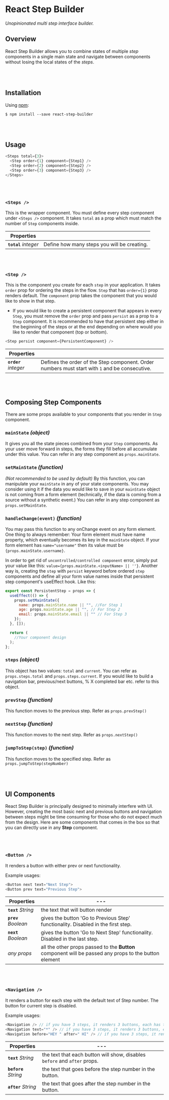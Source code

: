 # React Step Builder

_Unopinionated multi step interface builder._

## Overview

React Step Builder allows you to combine states of multiple _step_ components in a single main state and navigate between components without losing the local states of the _steps_.

<br />
<br />

## Installation

Using [npm](https://www.npmjs.com/):

    $ npm install --save react-step-builder

<br />
<br />

## Usage

```js
<Steps total={3}>
  <Step order={1} component={Step1} />
  <Step order={2} component={Step2} />
  <Step order={3} component={Step3} />
</Steps>
```

<br />
<br />

### `<Steps />`

This is the wrapper component. You must define every step component under `<Steps />` component. It takes `total` as a prop which must match the number of `Step` components inside.

| Properties            |                                             |
| --------------------- | ------------------------------------------- |
| **`total`** _integer_ | Define how many steps you will be creating. |

<br />
<br />

### `<Step />`

This is the component you create for each `step` in your application. It takes `order` prop for ordering the steps in the flow. `Step` that has `order={1}` prop renders default. The `component` prop takes the component that you would like to show in that step.

- If you would like to create a persistent component that appears in every `Step`, you must remove the `order` prop and pass `persist` as a prop to a `Step` component. It is recommended to have that persistent step either in the beginning of the steps or at the end depending on where would you like to render that component (top or bottom).

```js
<Step persist component={PersistentComponent} />
```

| Properties            |                                                                                                |
| --------------------- | ---------------------------------------------------------------------------------------------- |
| **`order`** _integer_ | Defines the order of the Step component. Order numbers must start with `1` and be consecutive. |

<br />
<br />

## Composing Step Components

There are some props available to your components that you render in `Step` component.

### `mainState` _(object)_

It gives you all the state pieces combined from your `Step` components. As your user move forward in steps, the forms they fill before all accumulate under this value. You can refer in any step component as `props.mainState`.

### `setMainState` _(function)_

_(Not recommended to be used by default)_ By this function, you can manipulate your `mainState` in any of your state components. You may consider using it if the data you would like to save in your `mainState` object is not coming from a form element (technically, if the data is coming from a source without a synthetic event.) You can refer in any step component as `props.setMainState`.

### `handleChange(event)` _(function)_

You may pass this function to any onChange event on any form element. One thing to always remember: Your form element must have name property, which eventually becomes its key in the `mainState` object. If your form element has `name="username"` then its value must be `{props.mainState.username}`.

In order to get rid of `uncontrolled/controlled component` error, simply put your value like this: `value={props.mainState.<inputName> || ''}`. Another way is, creating the `step` with `persist` keyword before ordered `step` components and define all your form value names inside that persistent step component's useEffect hook. Like this:

```js
export const PersistentStep = props => {
  useEffect(() => {
    props.setMainState({
      name: props.mainState.name || "", //For Step 1
      age: props.mainState.age || "", // For Step 2
      email: props.mainState.email || "" // For Step 3
    });
  }, []);

  return (
    //Your component design
  );
};
```

### `steps` _(object)_

This object has two values: `total` and `current`. You can refer as `props.steps.total` and `props.steps.current`. If you would like to build a navigation bar, previous/next buttons, % X completed bar etc. refer to this object.

### `prevStep` _(function)_

This function moves to the previous step. Refer as `props.prevStep()`

### `nextStep` _(function)_

This function moves to the next step. Refer as `props.nextStep()`

### `jumpToStep(step)` _(function)_

This function moves to the specified step. Refer as `props.jumpToStep(stepNumber)`

<br />
<br />

## UI Components

React Step Builder is principally designed to minimally interfere with UI. However, creating the most basic next and previous buttons and navigation between steps might be time consuming for those who do not expect much from the design. Here are some components that comes in the box so that you can directly use in any **Step** component.

<br />
<br />

### `<Button />`

It renders a button with either prev or next functionality.

Example usages:

```js
<Button next text="Next Step">
<Button prev text="Previous Step">
```

| Properties           | ---                                                                                                   |
| -------------------- | ----------------------------------------------------------------------------------------------------- |
| **`text`** _String_  | the text that will button render                                                                      |
| **`prev`** _Boolean_ | gives the button 'Go to Previous Step' functionality. Disabled in the first step.                     |
| **`next`** _Boolean_ | gives the button 'Go to Next Step' functionality. Disabled in the last step.                          |
| _any props_          | all the other props passed to the **Button** component will be passed any props to the button element |

<br />
<br />

### `<Navigation />`

It renders a button for each step with the default text of Step number. The button for current step is disabled.

Example usages:

```js
<Navigation /> // if you have 3 steps, it renders 3 buttons, each has the text of [1, 2, 3] consecutively
<Navigation text="*" /> // if you have 3 steps, it renders 3 buttons, each has the text of * (asterix)
<Navigation before="HEY " after=" HI" /> // if you have 3 steps, it renders 3 buttons, each step number has 'HEY' before and 'HI' after (HEY 1 HI, HEY 2 HI, HEY 3 HI)
```

| Properties            | ---                                                                       |
| --------------------- | ------------------------------------------------------------------------- |
| **`text`** _String_   | the text that each button will show, disables `before` and `after` props. |
| **`before`** _String_ | the text that goes before the step number in the button.                  |
| **`after`** _String_  | the text that goes after the step number in the button.                   |
